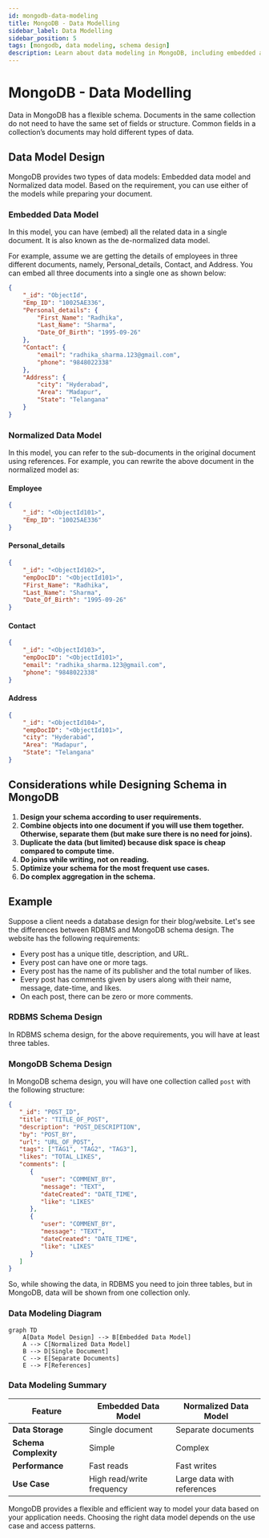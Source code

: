 ```yaml
---
id: mongodb-data-modeling
title: MongoDB - Data Modelling
sidebar_label: Data Modelling
sidebar_position: 5
tags: [mongodb, data modeling, schema design]
description: Learn about data modeling in MongoDB, including embedded and normalized data models, with examples and considerations for schema design.
---
```


# MongoDB - Data Modelling

Data in MongoDB has a flexible schema. Documents in the same collection do not need to have the same set of fields or structure. Common fields in a collection’s documents may hold different types of data.

## Data Model Design

MongoDB provides two types of data models: Embedded data model and Normalized data model. Based on the requirement, you can use either of the models while preparing your document.

### Embedded Data Model

In this model, you can have (embed) all the related data in a single document. It is also known as the de-normalized data model.

For example, assume we are getting the details of employees in three different documents, namely, Personal_details, Contact, and Address. You can embed all three documents into a single one as shown below:

```json
{
    "_id": "ObjectId",
    "Emp_ID": "10025AE336",
    "Personal_details": {
        "First_Name": "Radhika",
        "Last_Name": "Sharma",
        "Date_Of_Birth": "1995-09-26"
    },
    "Contact": {
        "email": "radhika_sharma.123@gmail.com",
        "phone": "9848022338"
    },
    "Address": {
        "city": "Hyderabad",
        "Area": "Madapur",
        "State": "Telangana"
    }
}
```

### Normalized Data Model

In this model, you can refer to the sub-documents in the original document using references. For example, you can rewrite the above document in the normalized model as:

#### Employee

```json
{
    "_id": "<ObjectId101>",
    "Emp_ID": "10025AE336"
}
```

#### Personal_details

```json
{
    "_id": "<ObjectId102>",
    "empDocID": "<ObjectId101>",
    "First_Name": "Radhika",
    "Last_Name": "Sharma",
    "Date_Of_Birth": "1995-09-26"
}
```

#### Contact

```json
{
    "_id": "<ObjectId103>",
    "empDocID": "<ObjectId101>",
    "email": "radhika_sharma.123@gmail.com",
    "phone": "9848022338"
}
```

#### Address

```json
{
    "_id": "<ObjectId104>",
    "empDocID": "<ObjectId101>",
    "city": "Hyderabad",
    "Area": "Madapur",
    "State": "Telangana"
}
```

## Considerations while Designing Schema in MongoDB

1. **Design your schema according to user requirements.**
2. **Combine objects into one document if you will use them together. Otherwise, separate them (but make sure there is no need for joins).**
3. **Duplicate the data (but limited) because disk space is cheap compared to compute time.**
4. **Do joins while writing, not on reading.**
5. **Optimize your schema for the most frequent use cases.**
6. **Do complex aggregation in the schema.**

## Example

Suppose a client needs a database design for their blog/website. Let's see the differences between RDBMS and MongoDB schema design. The website has the following requirements:

- Every post has a unique title, description, and URL.
- Every post can have one or more tags.
- Every post has the name of its publisher and the total number of likes.
- Every post has comments given by users along with their name, message, date-time, and likes.
- On each post, there can be zero or more comments.

### RDBMS Schema Design

In RDBMS schema design, for the above requirements, you will have at least three tables.

### MongoDB Schema Design

In MongoDB schema design, you will have one collection called `post` with the following structure:

```json
{
   "_id": "POST_ID",
   "title": "TITLE_OF_POST", 
   "description": "POST_DESCRIPTION",
   "by": "POST_BY",
   "url": "URL_OF_POST",
   "tags": ["TAG1", "TAG2", "TAG3"],
   "likes": "TOTAL_LIKES", 
   "comments": [
      {
         "user": "COMMENT_BY",
         "message": "TEXT",
         "dateCreated": "DATE_TIME",
         "like": "LIKES"
      },
      {
         "user": "COMMENT_BY",
         "message": "TEXT",
         "dateCreated": "DATE_TIME",
         "like": "LIKES"
      }
   ]
}
```

So, while showing the data, in RDBMS you need to join three tables, but in MongoDB, data will be shown from one collection only.

### Data Modeling Diagram

```mermaid
graph TD
    A[Data Model Design] --> B[Embedded Data Model]
    A --> C[Normalized Data Model]
    B --> D[Single Document]
    C --> E[Separate Documents]
    E --> F[References]
```

### Data Modeling Summary

| Feature                         | Embedded Data Model         | Normalized Data Model       |
|---------------------------------|-----------------------------|-----------------------------|
| **Data Storage**                | Single document             | Separate documents          |
| **Schema Complexity**           | Simple                      | Complex                     |
| **Performance**                 | Fast reads                  | Fast writes                 |
| **Use Case**                    | High read/write frequency   | Large data with references  |

MongoDB provides a flexible and efficient way to model your data based on your application needs. Choosing the right data model depends on the use case and access patterns.
